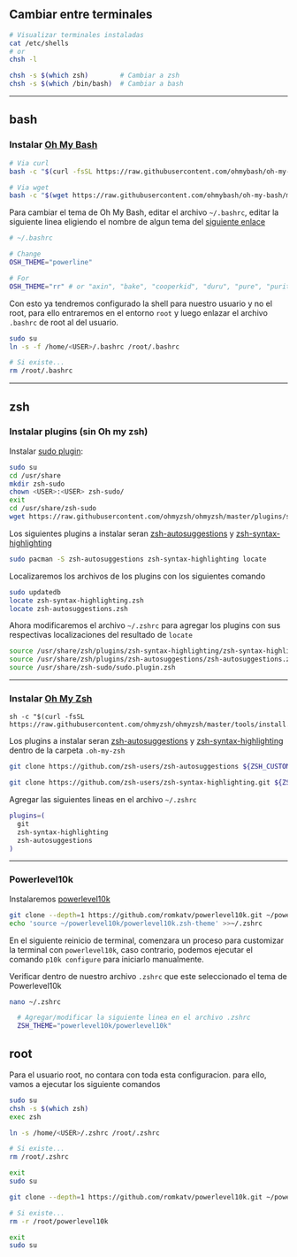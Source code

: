 ## Cambiar entre terminales

```sh
# Visualizar terminales instaladas
cat /etc/shells
# or
chsh -l

chsh -s $(which zsh)        # Cambiar a zsh
chsh -s $(which /bin/bash)  # Cambiar a bash
```

---
## bash

### Instalar [Oh My Bash](https://github.com/ohmybash/oh-my-bash)

```sh
# Via curl
bash -c "$(curl -fsSL https://raw.githubusercontent.com/ohmybash/oh-my-bash/master/tools/install.sh)"

# Via wget
bash -c "$(wget https://raw.githubusercontent.com/ohmybash/oh-my-bash/master/tools/install.sh -O -)"
```

Para cambiar el tema de Oh My Bash, editar el archivo `~/.bashrc`, editar la siguiente linea eligiendo el nombre de algun tema del [siguiente enlace](https://github.com/ohmybash/oh-my-bash/wiki/Themes)
```sh
# ~/.bashrc

# Change
OSH_THEME="powerline"

# For
OSH_THEME="rr" # or "axin", "bake", "cooperkid", "duru", "pure", "purity", "rana"
```

Con esto ya tendremos configurado la shell para nuestro usuario y no el root, para ello entraremos en el entorno `root` y luego enlazar el archivo `.bashrc` de root al del usuario.
```bash
sudo su
ln -s -f /home/<USER>/.bashrc /root/.bashrc

# Si existe...
rm /root/.bashrc
```


---
## zsh

### Instalar plugins (sin Oh my zsh)

Instalar [sudo plugin](https://github.com/ohmyzsh/ohmyzsh/blob/master/plugins/sudo/sudo.plugin.zsh):

```sh
sudo su
cd /usr/share
mkdir zsh-sudo
chown <USER>:<USER> zsh-sudo/
exit
cd /usr/share/zsh-sudo
wget https://raw.githubusercontent.com/ohmyzsh/ohmyzsh/master/plugins/sudo/sudo.plugin.zsh
```

Los siguientes plugins a instalar seran [zsh-autosuggestions](https://github.com/zsh-users/zsh-autosuggestions) y [zsh-syntax-highlighting](https://github.com/zsh-users/zsh-syntax-highlighting)

```sh
sudo pacman -S zsh-autosuggestions zsh-syntax-highlighting locate
```

Localizaremos los archivos de los plugins con los siguientes comando

```sh
sudo updatedb
locate zsh-syntax-highlighting.zsh
locate zsh-autosuggestions.zsh
```

Ahora modificaremos el archivo `~/.zshrc` para agregar los plugins con sus respectivas localizaciones del resultado de `locate`

```sh
source /usr/share/zsh/plugins/zsh-syntax-highlighting/zsh-syntax-highlighting.zsh
source /usr/share/zsh/plugins/zsh-autosuggestions/zsh-autosuggestions.zsh
source /usr/share/zsh-sudo/sudo.plugin.zsh
```

---
### Instalar [Oh My Zsh](https://github.com/ohmyzsh/ohmyzsh)

```
sh -c "$(curl -fsSL https://raw.githubusercontent.com/ohmyzsh/ohmyzsh/master/tools/install.sh)"
```

Los plugins a instalar seran [zsh-autosuggestions](https://github.com/zsh-users/zsh-autosuggestions) y [zsh-syntax-highlighting](https://github.com/zsh-users/zsh-syntax-highlighting) dentro de la carpeta `.oh-my-zsh`

```sh
git clone https://github.com/zsh-users/zsh-autosuggestions ${ZSH_CUSTOM:-~/.oh-my-zsh/custom}/plugins/zsh-autosuggestions

git clone https://github.com/zsh-users/zsh-syntax-highlighting.git ${ZSH_CUSTOM:-~/.oh-my-zsh/custom}/plugins/zsh-syntax-highlighting
```

Agregar las siguientes lineas en el archivo `~/.zshrc`

```sh
plugins=(
  git
  zsh-syntax-highlighting
  zsh-autosuggestions
)
```

---
### Powerlevel10k

Instalaremos [powerlevel10k](https://github.com/romkatv/powerlevel10k)

```sh
git clone --depth=1 https://github.com/romkatv/powerlevel10k.git ~/powerlevel10k
echo 'source ~/powerlevel10k/powerlevel10k.zsh-theme' >>~/.zshrc
```

En el siguiente reinicio de terminal, comenzara un proceso para customizar la terminal con `powerlevel10k`, caso contrario, podemos ejecutar el comando `p10k configure` para iniciarlo manualmente.

Verificar dentro de nuestro archivo `.zshrc` que este seleccionado el tema de Powerlevel10k

```sh
nano ~/.zshrc

  # Agregar/modificar la siguiente linea en el archivo .zshrc
  ZSH_THEME="powerlevel10k/powerlevel10k"
```


## root

Para el usuario root, no contara con toda esta configuracion. para ello, vamos a ejecutar los siguiente comandos
```sh
sudo su
chsh -s $(which zsh)
exec zsh

ln -s /home/<USER>/.zshrc /root/.zshrc

# Si existe...
rm /root/.zshrc

exit
sudo su

git clone --depth=1 https://github.com/romkatv/powerlevel10k.git ~/powerlevel10k

# Si existe...
rm -r /root/powerlevel10k

exit
sudo su
```
